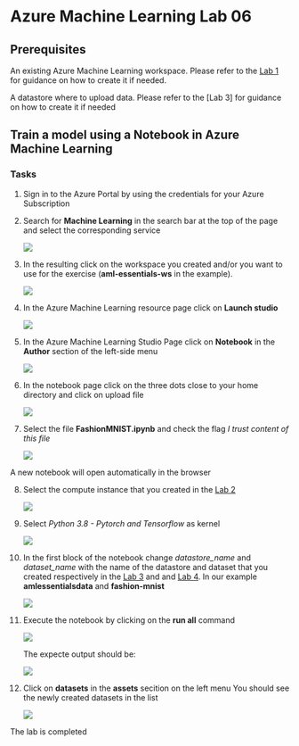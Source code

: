 # Azure Machine Learning Lab 06

## Prerequisites

An existing Azure Machine Learning workspace. Please refer to the [Lab 1](../LabM01_01/README.md) for guidance on how to create it if needed.

A datastore where to upload data. Please refer to the [Lab 3] for guidance on how to create it if needed

## Train a model using a Notebook in Azure Machine Learning

### Tasks

1. Sign in to the Azure Portal by using the credentials for your Azure Subscription
2. Search for **Machine Learning** in the search bar at the top of the page and select the corresponding service

    ![](img/select_machine_learning.png)

3. In the resulting click on the workspace you created and/or you want to use for the exercise (**aml-essentials-ws** in the example).

    ![](img/select_workspace.png)

4. In the Azure Machine Learning resource page click on **Launch studio**

    ![](img/aml_launch_studio.png)

5. In the Azure Machine Learning Studio Page click on **Notebook** in the **Author** section of the left-side menu

     ![](img/select_notebook.png)

6. In the notebook page click on the three dots close to your home directory and click on upload file

    ![](img/upload_files.png)

7. Select the file **FashionMNIST.ipynb** and check the flag *I trust content of this file*

     ![](img/upload_mnist_fashion.png)

A new notebook will open automatically in the browser

8. Select the compute instance that you created in the [Lab 2](../LabM01_02/)
   
    ![](img/select_compute_instance.png)

9. Select *Python 3.8 - Pytorch and Tensorflow* as kernel

    ![](img/select_env.png) 

10. In the first block of the notebook change *datastore_name* and *dataset_name* with the name of the datastore and dataset  that you created respectively in the [Lab 3](../LabM01_03/README.md) and and [Lab 4](../LabM01_04/README.md). In our example **amlessentialsdata** and **fashion-mnist**

    ![](img/set_datastore_and_datasets.png) 

11. Execute the notebook by clicking on the **run all** command

    ![](img/run_all.png) 

    The expecte output should be:

    ![](img/expected_output_mnist_fashion.png)

12. Click on **datasets** in the **assets** secition on the left menu
    You should see the newly created datasets in the list

    ![](img/expected_registered_datasets.png)

The lab is completed



